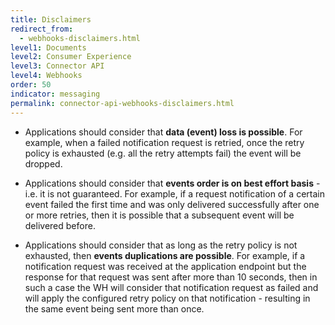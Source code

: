 ```yaml
---
title: Disclaimers
redirect_from:
  - webhooks-disclaimers.html
level1: Documents
level2: Consumer Experience
level3: Connector API
level4: Webhooks
order: 50
indicator: messaging
permalink: connector-api-webhooks-disclaimers.html
---
```


* Applications should consider that **data (event) loss is possible**. For example, when a failed notification request is retried, once the retry policy is exhausted (e.g. all the retry attempts fail) the event will be dropped.    

* Applications should consider that **events order is on best effort basis** - i.e. it is not guaranteed. For example, if a request notification of a certain event failed the first time and was only delivered successfully after one or more retries, then it is possible that a subsequent event will be delivered before.  

* Applications should consider that as long as the retry policy is not exhausted, then **events duplications are possible**. For example, if a notification request was received at the application endpoint but the response for that request was sent after more than 10 seconds, then in such a case the WH will consider that notification request as failed and will apply the configured retry policy on that notification - resulting in the same event being sent more than once.
